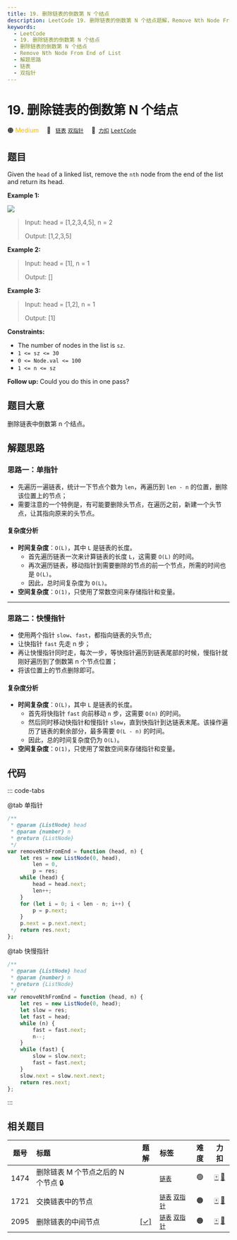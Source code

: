 ```yaml
---
title: 19. 删除链表的倒数第 N 个结点
description: LeetCode 19. 删除链表的倒数第 N 个结点题解，Remove Nth Node From End of List，包含解题思路、复杂度分析以及完整的 JavaScript 代码实现。
keywords:
  - LeetCode
  - 19. 删除链表的倒数第 N 个结点
  - 删除链表的倒数第 N 个结点
  - Remove Nth Node From End of List
  - 解题思路
  - 链表
  - 双指针
---
```


# 19. 删除链表的倒数第 N 个结点

🟠 <font color=#ffb800>Medium</font>&emsp; 🔖&ensp; [`链表`](/tag/linked-list.md) [`双指针`](/tag/two-pointers.md)&emsp; 🔗&ensp;[`力扣`](https://leetcode.cn/problems/remove-nth-node-from-end-of-list) [`LeetCode`](https://leetcode.com/problems/remove-nth-node-from-end-of-list)

## 题目

Given the `head` of a linked list, remove the `nth` node from the end of the
list and return its head.

**Example 1:**

![](https://assets.leetcode.com/uploads/2020/10/03/remove_ex1.jpg)

> Input: head = [1,2,3,4,5], n = 2
>
> Output: [1,2,3,5]

**Example 2:**

> Input: head = [1], n = 1
>
> Output: []

**Example 3:**

> Input: head = [1,2], n = 1
>
> Output: [1]

**Constraints:**

- The number of nodes in the list is `sz`.
- `1 <= sz <= 30`
- `0 <= Node.val <= 100`
- `1 <= n <= sz`

**Follow up:** Could you do this in one pass?

## 题目大意

删除链表中倒数第 n 个结点。

## 解题思路

### 思路一：单指针

- 先遍历一遍链表，统计一下节点个数为 `len`，再遍历到 `len - n` 的位置，删除该位置上的节点；
- 需要注意的一个特例是，有可能要删除头节点，在遍历之前，新建一个头节点，让其指向原来的头节点。

#### 复杂度分析

- **时间复杂度**：`O(L)`，其中 `L` 是链表的长度。
  - 首先遍历链表一次来计算链表的长度 `L`，这需要 `O(L)` 的时间。
  - 再次遍历链表，移动指针到需要删除的节点的前一个节点，所需的时间也是 `O(L)`。
  - 因此，总时间复杂度为 `O(L)`。
- **空间复杂度**：`O(1)`，只使用了常数空间来存储指针和变量。

---

### 思路二：快慢指针

- 使用两个指针 `slow`、`fast`，都指向链表的头节点;
- 让快指针 `fast` 先走 n 步；
- 再让快慢指针同时走，每次一步，等快指针遍历到链表尾部的时候，慢指针就刚好遍历到了倒数第 n 个节点位置；
- 将该位置上的节点删除即可。

#### 复杂度分析

- **时间复杂度**：`O(L)`，其中 `L` 是链表的长度。
  - 首先将快指针 `fast` 向前移动 `n` 步，这需要 `O(n)` 的时间。
  - 然后同时移动快指针和慢指针 `slow`，直到快指针到达链表末尾。该操作遍历了链表的剩余部分，最多需要 `O(L - n)` 的时间。
  - 因此，总的时间复杂度仍为 `O(L)`。
- **空间复杂度**：`O(1)`，只使用了常数空间来存储指针和变量。

## 代码

::: code-tabs

@tab 单指针

```javascript
/**
 * @param {ListNode} head
 * @param {number} n
 * @return {ListNode}
 */
var removeNthFromEnd = function (head, n) {
	let res = new ListNode(0, head),
		len = 0,
		p = res;
	while (head) {
		head = head.next;
		len++;
	}
	for (let i = 0; i < len - n; i++) {
		p = p.next;
	}
	p.next = p.next.next;
	return res.next;
};
```

@tab 快慢指针

```javascript
/**
 * @param {ListNode} head
 * @param {number} n
 * @return {ListNode}
 */
var removeNthFromEnd = function (head, n) {
	let res = new ListNode(0, head);
	let slow = res;
	let fast = head;
	while (n) {
		fast = fast.next;
		n--;
	}
	while (fast) {
		slow = slow.next;
		fast = fast.next;
	}
	slow.next = slow.next.next;
	return res.next;
};
```

:::

## 相关题目

<!-- prettier-ignore -->
| 题号 | 标题 | 题解 | 标签 | 难度 | 力扣 |
| :------: | :------ | :------: | :------ | :------: | :------: |
| 1474 | 删除链表 M 个节点之后的 N 个节点 🔒 |  |  [`链表`](/tag/linked-list.md) | 🟢 | [🀄️](https://leetcode.cn/problems/delete-n-nodes-after-m-nodes-of-a-linked-list) [🔗](https://leetcode.com/problems/delete-n-nodes-after-m-nodes-of-a-linked-list) |
| 1721 | 交换链表中的节点 |  |  [`链表`](/tag/linked-list.md) [`双指针`](/tag/two-pointers.md) | 🟠 | [🀄️](https://leetcode.cn/problems/swapping-nodes-in-a-linked-list) [🔗](https://leetcode.com/problems/swapping-nodes-in-a-linked-list) |
| 2095 | 删除链表的中间节点 | [[✓]](/problem/2095.md) |  [`链表`](/tag/linked-list.md) [`双指针`](/tag/two-pointers.md) | 🟠 | [🀄️](https://leetcode.cn/problems/delete-the-middle-node-of-a-linked-list) [🔗](https://leetcode.com/problems/delete-the-middle-node-of-a-linked-list) |